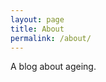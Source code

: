 ```yaml
---
layout: page
title: About
permalink: /about/
---
```


A blog about ageing.

<!-- ### More Information

A place to include any other types of information that you'd like to include about yourself.

### Contact me

[email@domain.com](mailto:email@domain.com) -->